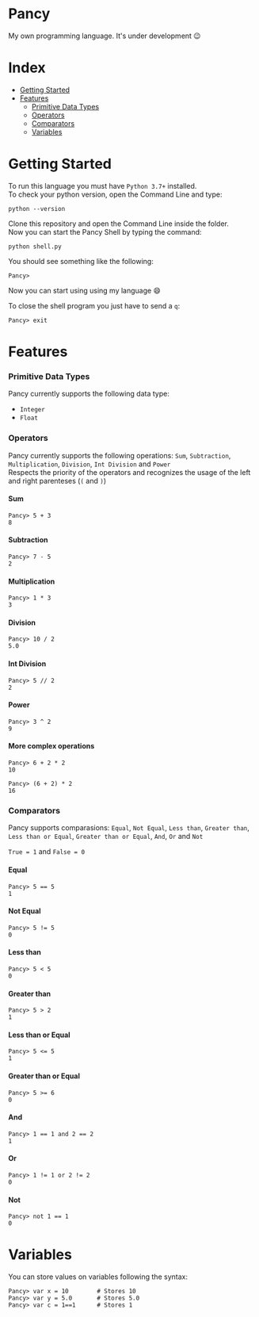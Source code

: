 # Pancy

My own programming language. It's under development :wink:

Index
=====
* [Getting Started](https://github.com/andrefpoliveira/Pancy/blob/master/README.md#getting-started)
* [Features](https://github.com/andrefpoliveira/Pancy/blob/master/README.md#features)
  * [Primitive Data Types](https://github.com/andrefpoliveira/Pancy/blob/master/README.md#primitive-data-types)
  * [Operators](https://github.com/andrefpoliveira/Pancy/blob/master/README.md#operators)
  * [Comparators](https://github.com/andrefpoliveira/Pancy/blob/master/README.md#comparators)
  * [Variables](https://github.com/andrefpoliveira/Pancy/blob/master/README.md#variables)

Getting Started
===============
To run this language you must have ```Python 3.7+``` installed.  
To check your python version, open the Command Line and type:

```
python --version
```

Clone this repository and open the Command Line inside the folder.  
Now you can start the Pancy Shell by typing the command:  

```
python shell.py
```

You should see something like the following:

```
Pancy> 
```

Now you can start using using my language :smile:

To close the shell program you just have to send a ```q```:
```
Pancy> exit
```

Features
==========
### Primitive Data Types
Pancy currently supports the following data type:
* ```Integer```
* ```Float```

### Operators
Pancy currently supports the following operations: ```Sum```, ```Subtraction```, ```Multiplication```, ```Division```, ```Int Division``` and ```Power```  
Respects the priority of the operators and recognizes the usage of the left and right parenteses (```(``` and ```)```)

#### Sum
```
Pancy> 5 + 3
8
```
#### Subtraction
```
Pancy> 7 - 5
2
```
#### Multiplication
```
Pancy> 1 * 3
3
```
#### Division
```
Pancy> 10 / 2
5.0
```
#### Int Division
```
Pancy> 5 // 2
2
```
#### Power
```
Pancy> 3 ^ 2
9
```
#### More complex operations
```
Pancy> 6 + 2 * 2
10

Pancy> (6 + 2) * 2
16
```

### Comparators
Pancy supports comparasions: ```Equal```, ```Not Equal```, ```Less than```, ```Greater than```, ```Less than or Equal```, ```Greater than or Equal```, ```And```, ```Or``` and ```Not```  

```True = 1``` and ```False = 0```
#### Equal
```
Pancy> 5 == 5
1
```
#### Not Equal
```
Pancy> 5 != 5
0
```
#### Less than
```
Pancy> 5 < 5
0
```
#### Greater than
```
Pancy> 5 > 2
1
```
#### Less than or Equal
```
Pancy> 5 <= 5
1
```
#### Greater than or Equal
```
Pancy> 5 >= 6
0
```
#### And
```
Pancy> 1 == 1 and 2 == 2
1
```
#### Or
```
Pancy> 1 != 1 or 2 != 2
0
```
#### Not
```
Pancy> not 1 == 1
0
```

Variables
=========
You can store values on variables following the syntax:
```
Pancy> var x = 10        # Stores 10
Pancy> var y = 5.0       # Stores 5.0
Pancy> var c = 1==1      # Stores 1
```
